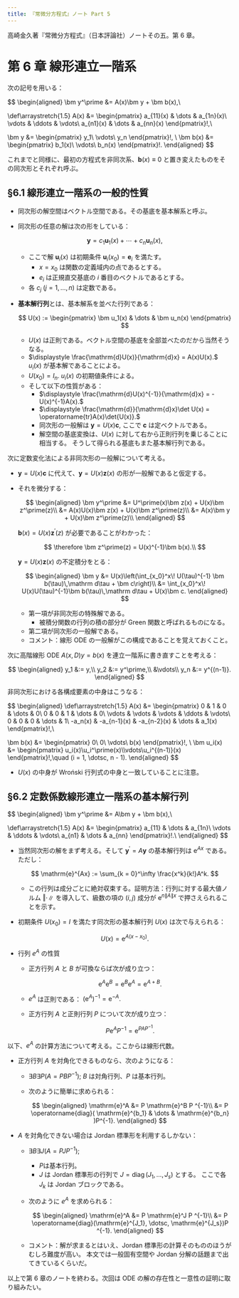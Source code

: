 ```yaml
---
title: 『常微分方程式』ノート Part 5
---
```


高崎金久著『常微分方程式』（日本評論社）ノートその五。第 6 章。

# 第 6 章 線形連立一階系

次の記号を用いる：

$$
\begin{aligned}
\bm y^\prime &= A(x)\bm y + \bm b(x),\\

\def\arraystretch{1.5}
A(x) &= \begin{pmatrix}
a_{11}(x) & \dots & a_{1n}(x)\\
\vdots & \ddots & \vdots\\
a_{n1}(x) & \dots & a_{nn}(x)
\end{pmatrix}\!,\\

\bm y &= \begin{pmatrix}
y_1\\
\vdots\\
y_n
\end{pmatrix}\!,
\\
\bm b(x) &= \begin{pmatrix}
    b_1(x)\\
    \vdots\\
    b_n(x)
\end{pmatrix}\!.
\end{aligned}
$$

これまでと同様に、最初の方程式を非同次系、$\bm b(x) \equiv 0$ と置き変えたものをその同次形とそれぞれ呼ぶ。

## §6.1 線形連立一階系の一般的性質

* 同次形の解空間はベクトル空間である。その基底を基本解系と呼ぶ。
* 同次形の任意の解は次の形をしている：

  $$
  \bm y = c_1 \bm u_1(x) + \dotsb + c_n \bm u_n(x),
  $$

  * ここで解 $\bm u_i(x)$ は初期条件 $\bm u_i(x_0) = \bm e_i$ を満たす。
    * $x = x_0$ は関数の定義域内の点であるとする。
    * $e_i$ は正規直交基底の $i$ 番目のベクトルであるとする。
  * 各 $c_j\;(j = 1, \dotsc, n)$ は定数である。

* **基本解行列**とは、基本解系を並べた行列である：

  $$
  U(x) := \begin{pmatrix}
      \bm u_1(x) & \dots & \bm u_n(x)
  \end{pmatrix}
  $$

  * $U(x)$ は正則である。ベクトル空間の基底を全部並べたのだから当然そうなる。
  * $\displaystyle \frac{\mathrm{d}U(x)}{\mathrm{d}x} = A(x)U(x).$ $u_i(x)$ が基本解であることによる。
  * $U(x_0) = I_n.$ $u_i(x)$ の初期値条件による。
  * そして以下の性質がある：
    * $\displaystyle \frac{\mathrm{d}U(x)^{-1}}{\mathrm{d}x} = -U(x)^{-1}A(x).$
    * $\displaystyle \frac{\mathrm{d}}{\mathrm{d}x}\det U(x) = \operatorname{tr}A(x)\det{U(x)}.$
    * 同次形の一般解は $\bm y = U(x)\bm c,$ ここで $\bm c$ は定ベクトルである。
    * 解空間の基底変換は、$U(x)$ に対して右から正則行列を乗じることに相当する。
      そうして得られる基底もまた基本解行列である。

次に定数変化法による非同次形の一般解について考える。
* $\bm y = U(x)\bm c$ に代えて、$\bm y = U(x)\bm z(x)$ の形が一般解であると仮定する。
* それを微分する：

  $$
  \begin{aligned}
  \bm y^\prime &= U^\prime(x)\bm z(x) + U(x)\bm z^\prime(z)\\
  &= A(x)U(x)\bm z(x) + U(x)\bm z^\prime(z)\\
  &= A(x)\bm y + U(x)\bm z^\prime(z)\\
  \end{aligned}
  $$

  $\bm b(x) = U(x)\bm z^\prime(z)$ が必要であることがわかった：

  $$
  \therefore \bm z^\prime(z) = U(x)^{-1}\bm b(x).\\
  $$

  $\bm y = U(x)\bm z(x)$ の不定積分をとる：

  $$
  \begin{aligned}
  \bm y &= U(x)\left(\int_{x_0}^x\! U(\tau)^{-1} \bm b(\tau)\,\mathrm d\tau + \bm c\right)\\
  &= \int_{x_0}^x\! U(x)U(\tau)^{-1}\bm b(\tau)\,\mathrm d\tau + U(x)\bm c.
  \end{aligned}
  $$

  * 第一項が非同次形の特殊解である。
    * 被積分関数の行列の積の部分が Green 関数と呼ばれるものになる。
  * 第二項が同次形の一般解である。
  * コメント：線形 ODE の一般解がこの構成であることを覚えておくこと。

次に高階線形 ODE $A(x, D)y = b(x)$ を連立一階系に書き直すことを考える：

$$
\begin{aligned}
y_1 &:= y,\\
y_2 &:= y^\prime,\\
&\vdots\\
y_n &:= y^{(n-1)}.
\end{aligned}
$$

非同次形における各構成要素の中身はこうなる：

$$
\begin{aligned}
\def\arraystretch{1.5}
A(x) &= \begin{pmatrix}
0 & 1 & 0 & \dots & 0\\
0 & 0 & 1 & \dots & 0\\
\vdots & \vdots & \vdots & \ddots & \vdots\\
0 & 0 & 0 & \dots & 1\\
-a_n(x) & -a_{n-1}(x) & -a_{n-2}(x) & \dots & a_1(x)
\end{pmatrix}\!,\\

\bm b(x) &= \begin{pmatrix}
    0\\
    0\\
    \vdots\\
    b(x)
\end{pmatrix}\!,
\\
\bm u_i(x) &= \begin{pmatrix}
    u_i(x)\\u_i^\prime(x)\\\vdots\\u_i^{(n-1)}(x)
\end{pmatrix}\!,\quad (i = 1, \dotsc, n - 1).
\end{aligned}
$$

* $U(x)$ の中身が Wroński 行列式の中身と一致していることに注意。

## §6.2 定数係数線形連立一階系の基本解行列

$$
\begin{aligned}
\bm y^\prime &= A\bm y + \bm b(x),\\

\def\arraystretch{1.5}
A(x) &= \begin{pmatrix}
a_{11} & \dots & a_{1n}\\
\vdots & \ddots & \vdots\\
a_{n1} & \dots & a_{nn}
\end{pmatrix}\!.\\
\end{aligned}
$$

* 当然同次形の解をまず考える。そして
  $\bm y^\prime = A\bm y$ の基本解行列は $\mathrm{e}^{Ax}$ である。ただし：

  $$
  \mathrm{e}^{Ax} := \sum_{k = 0}^\infty \frac{x^k}{k!}A^k.
  $$

  * この行列は成分ごとに絶対収束する。証明方法：行列に対する最大値ノルム $\Vert \cdot \rVert$ を導入して、級数の項の $(i, j)$ 成分が
    $\mathrm{e}^{n \lVert A \rVert x}$ で押さえられることを示す。
* 初期条件 $U(x_0) = I$ を満たす同次形の基本解行列 $U(x)$ は次で与えられる：

  $$
  U(x) = \mathrm{e}^{A(x - x_0)}.
  $$
* 行列 $e^A$ の性質
  * 正方行列 $A$ と $B$ が可換ならば次が成り立つ：

    $$
    \mathrm{e}^A \mathrm{e}^B = \mathrm{e}^B \mathrm{e}^A = \mathrm{e}^{A + B}.
    $$

  * $e^A$ は正則である： $(\mathrm{e}^A)^{-1} = \mathrm{e}^{-A}.$
  * 正方行列 $A$ と正則行列 $P$ について次が成り立つ：

    $$
    P \mathrm{e}^A P ^{-1} = \mathrm{e}^{PAP^{-1}}.
    $$

以下、$e^A$ の計算方法について考える。ここからは線形代数。
* 正方行列 $A$ を対角化できるものなら、次のようになる：
  * $\exists B \exists P (A = PBP ^{-1});$ $B$ は対角行列、$P$ は基本行列。
  * 次のように簡単に求められる：

    $$
    \begin{aligned}
    \mathrm{e}^A &= P \mathrm{e}^B P ^{-1}\\
    &= P \operatorname{diag}(
        \mathrm{e}^{b_1} & \dots & \mathrm{e}^{b_n}
    )P^{-1}.
    \end{aligned}
    $$

* $A$ を対角化できない場合は Jordan 標準形を利用するしかない：
  * $\exists B \exists J (A = PJP ^{-1});$
    * $P$は基本行列。
    * $J$ は Jordan 標準形の行列で $J = \operatorname{diag}(J_1, \dotsc, J_s)$ とする。
      ここで各 $J_k$ は Jordan ブロックである。
  * 次のように $e^A$ を求められる：

    $$
    \begin{aligned}
    \mathrm{e}^A &= P \mathrm{e}^J P ^{-1}\\
    &= P \operatorname{diag}(\mathrm{e}^{J_1}, \dotsc, \mathrm{e}^{J_s})P ^{-1}.
    \end{aligned}
    $$

  * コメント：解が求まるとはいえ、Jordan 標準形の計算そのもののほうがむしろ難度が高い。
    本文では一般固有空間や Jordan 分解の話題まで出てきているくらいだ。

以上で第 6 章のノートを終わる。次回は ODE の解の存在性と一意性の証明に取り組みたい。
